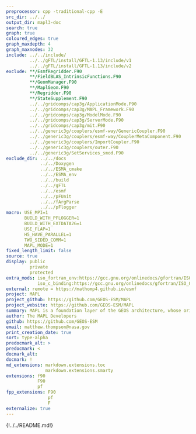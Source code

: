 ```yaml
---
preprocessor: cpp -traditional-cpp -E
src_dir: ../../
output_dir: mapl3-doc
search: true
graph: true
coloured_edges: true
graph_maxdepth: 4
graph_maxnodes: 32
include: ../../include/
         ../../gFTL/install/GFTL-1.13/include/v1
         ../../gFTL/install/GFTL-1.13/include/v2
exclude: **/EsmfRegridder.F90
         **/FieldBLAS_IntrinsicFunctions.F90
         **/GeomManager.F90
         **/MaplGeom.F90
         **/Regridder.F90
         **/StateSupplement.F90
         ../../gridcomps/cap3g/ApplicationMode.F90
         ../../gridcomps/cap3g/MAPL_Framework.F90
         ../../gridcomps/cap3g/ModelMode.F90
         ../../gridcomps/cap3g/ServerMode.F90
         ../../gridcomps/cap3g/mit.F90
         ../../generic3g/couplers/esmf-way/GenericCoupler.F90
         ../../generic3g/couplers/esmf-way/CouplerMetaComponent.F90
         ../../generic3g/couplers/ImportCoupler.F90
         ../../generic3g/couplers/outer.F90
         ../../generic3g/SetServices_smod.F90
exclude_dir: ../../docs
             ../../Doxygen
             ../../ESMA_cmake
             ../../ESMA_env
             ../../build
             ../../gFTL
             ../../esmf
             ../../pFUnit
             ../../fArgParse
             ../../pFlogger
macro: USE_MPI=1
       BUILD_WITH_PFLOGGER=1
       BUILD_WITH_EXTDATA2G=1
       USE_FLAP=1
       H5_HAVE_PARALLEL=1
       TWO_SIDED_COMM=1
       MAPL_MODE=1
fixed_length_limit: false
source: true
display: public
         private
         protected
extra_mods: iso_fortran_env:https://gcc.gnu.org/onlinedocs/gfortran/ISO_005fFORTRAN_005fENV.html
            iso_c_binding:https://gcc.gnu.org/onlinedocs/gfortran/ISO_005fC_005fBINDING.html#ISO_005fC_005fBINDING
external: remote = https://mathomp4.github.io/esmf
project: MAPL
project_github: https://github.com/GEOS-ESM/MAPL
project_website: https://github.com/GEOS-ESM/MAPL
summary: MAPL is a foundation layer of the GEOS architecture, whose original purpose is to supplement the Earth System Modeling Framework (ESMF)
author: The MAPL Developers
github: https://github.com/GEOS-ESM
email: matthew.thompson@nasa.gov
print_creation_date: true
sort: type-alpha
predocmark_alt: >
predocmark: <
docmark_alt:
docmark: !
md_extensions: markdown.extensions.toc
               markdown.extensions.smarty
extensions: f90
            F90
            pf
fpp_extensions: F90
                pf
                F
externalize: true
---
```


{!../../README.md!}

